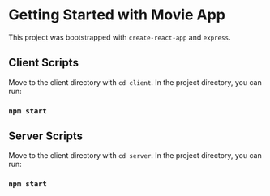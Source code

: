 # Getting Started with Movie App

This project was bootstrapped with `create-react-app` and `express`.

## Client Scripts

Move to the client directory with `cd client`.
In the project directory, you can run:

### `npm start`

## Server Scripts

Move to the client directory with `cd server`.
In the project directory, you can run:

### `npm start`
